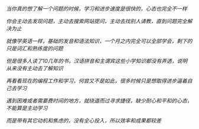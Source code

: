 *当你真的想了解一个问题的时候，学习和进步速度是很快的，心态也完全不一样*

*你会主动去发现问题，主动去搜索网站提问，主动去找别人请教，直到问题完全解决为止*

*就像学英语一样，基础的发音和语法知识，一个月之内完全可以全部学会，剩下的只是词汇和熟练度的问题*

*但是很多人读了10几年的书，汉语拼音和主谓宾这些小学知识都没有弄透，说明从来没有主动去了解知识*

*再看看现在的编程工作和学习，何尝又不是如此，很多时候只是想取得进步逼着自己去学习*

*遇到困难或者需要费时间的地方，就绕道而过寻求捷径，缺少耐心和平和的心态，不能算是主动学习*

*而是带有其它动机和焦虑的，没有全心投入，所以效率和成果都较差*